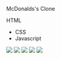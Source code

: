 McDonalds's Clone


HTML
- CSS
- Javascript

![](images/home1)
![](images/home2)
![](images/home3)
![](images/home4)
![](images/home5)
